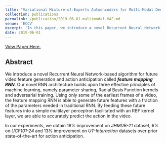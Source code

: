 ```yaml
---
title: "Variational Mixture-of-Experts Autoencoders for Multi-Modal Deep Generative Models"
collection: publications
permalink: /publication/2019-06-01-multimodal-VAE.md
venue: 'ECCV'
excerpt: 'In this paper, we introduce a novel Recurrent Neural Network-based algorithm for future video feature generation and action anticipation called feature mapping RNN.'
date: 2019-06-01
---
```

[View Paper Here.](http://yugeten.github.io/files/eccv18action.pdf)

## Abstract
We introduce a novel Recurrent Neural Network-based algorithm for
future video feature generation and action anticipation called _**feature mapping RNN**_.
Our novel RNN architecture builds upon three effective principles of machine learning, namely parameter sharing, Radial Basis Function kernels and adversarial training. Using only some of the earliest frames of a video, the feature mapping RNN is able to generate future features with a fraction of the parameters needed in traditional RNN. By feeding these future features into a simple multilayer
perceptron facilitated with an RBF kernel layer, we are able to accurately predict the action in the video.

In our experiments, we obtain 18% improvement on _JHMDB-21_ dataset, 6% on _UCF101-24_ and 13% improvement on _UT-Interaction_ datasets over prior state-of-the-art for action anticipation.

